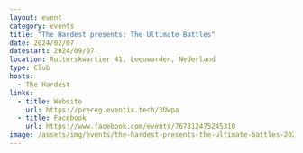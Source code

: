 ```yaml
---
layout: event
category: events
title: "The Hardest presents: The Ultimate Battles"
date: 2024/02/07
datestart: 2024/09/07
location: Ruiterskwartier 41, Leeuwarden, Nederland
type: Club
hosts:
  - The Hardest
links:
  - title: Website
    url: https://prereg.eventix.tech/3Uwpa
  - title: Facebook
    url: https://www.facebook.com/events/767812475245310
image: /assets/img/events/the-hardest-presents-the-ultimate-battles-2024.jpg
---
```

